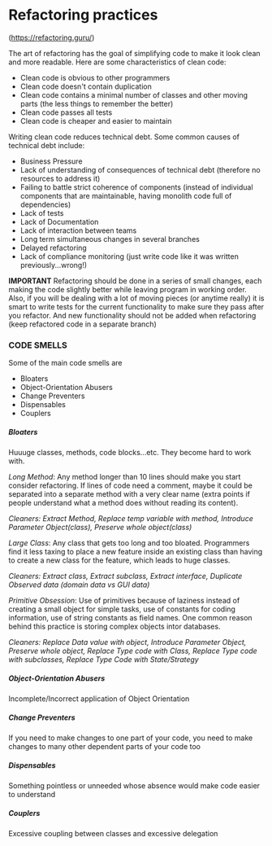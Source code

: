 # Refactoring practices

(https://refactoring.guru/)

The art of refactoring has the goal of simplifying code to make it look clean and more readable. Here are some characteristics of clean code:

* Clean code is obvious to other programmers
* Clean code doesn't contain duplication
* Clean code contains a minimal number of classes and other moving parts (the less things to remember the better)
* Clean code passes all tests
* Clean code is cheaper and easier to maintain

Writing clean code reduces technical debt. Some common causes of technical debt include:

* Business Pressure
* Lack of understanding of consequences of technical debt (therefore no resources to address it)
* Failing to battle strict coherence of components (instead of individual components that are maintainable, having monolith code full of dependencies)
* Lack of tests 
* Lack of Documentation
* Lack of interaction between teams
* Long term simultaneous changes in several branches
* Delayed refactoring
* Lack of compliance monitoring (just write code like it was written previously...wrong!)

**IMPORTANT**
Refactoring should be done in a series of small changes, each making the code slightly better while leaving program in working order. Also, if you will be dealing with a lot of moving pieces (or anytime really) it is smart to write tests for the current functionality to make sure they pass after you refactor. And new functionality should not be added when refactoring (keep refactored code in a separate branch)


### CODE SMELLS

Some of the main code smells are
* Bloaters 
* Object-Orientation Abusers
* Change Preventers
* Dispensables
* Couplers

##### Bloaters
Huuuge classes, methods, code blocks...etc. They become hard to work with.

_Long Method_: Any method longer than 10 lines should make you start consider refactoring. If lines of code need a comment, maybe it could be separated into a separate method with a very clear name (extra points if people understand what a method does without reading its content).

*Cleaners: Extract Method, Replace temp variable with method, Introduce Parameter Object(class), Preserve whole object(class)*

_Large Class_: Any class that gets too long and too bloated. Programmers find it less taxing to place a new feature inside an existing class than having to create a new class for the feature, which leads to huge classes.

*Cleaners: Extract class, Extract subclass, Extract interface, Duplicate Observed data (domain data vs GUI data)*

_Primitive Obsession_: Use of primitives because of laziness instead of creating a small object for simple tasks, use of constants for coding information, use of string constants as field names. One common reason behind this practice is storing complex objects intor databases.

*Cleaners: Replace Data value with object, Introduce Parameter Object, Preserve whole object, Replace Type code with Class, Replace Type code with subclasses, Replace Type Code with State/Strategy*

##### Object-Orientation Abusers
Incomplete/Incorrect application of Object Orientation

##### Change Preventers
If you need to make changes to one part of your code, you need to make changes to many other dependent parts of your code too

##### Dispensables
Something pointless or unneeded whose absence would make code easier to understand

##### Couplers
Excessive coupling between classes and excessive delegation